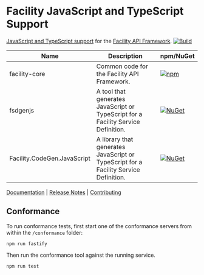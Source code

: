 # Facility JavaScript and TypeScript Support

[JavaScript and TypeScript support](https://facilityapi.github.io/generate/javascript) for the [Facility API Framework](https://facilityapi.github.io/).
[![Build](https://github.com/FacilityApi/FacilityJavaScript/workflows/Build/badge.svg)](https://github.com/FacilityApi/FacilityJavaScript/actions?query=workflow%3ABuild)

Name | Description | npm/NuGet
--- | --- | ---
facility-core | Common code for the Facility API Framework. | [![npm](https://img.shields.io/npm/v/facility-core.svg)](https://www.npmjs.com/package/facility-core)
fsdgenjs | A tool that generates JavaScript or TypeScript for a Facility Service Definition. | [![NuGet](https://img.shields.io/nuget/v/fsdgenjs.svg)](https://www.nuget.org/packages/fsdgenjs)
Facility.CodeGen.JavaScript | A library that generates JavaScript or TypeScript for a Facility Service Definition. | [![NuGet](https://img.shields.io/nuget/v/Facility.CodeGen.JavaScript.svg)](https://www.nuget.org/packages/Facility.CodeGen.JavaScript)

[Documentation](https://facilityapi.github.io/) | [Release Notes](https://github.com/FacilityApi/FacilityJavaScript/blob/master/ReleaseNotes.md) | [Contributing](https://github.com/FacilityApi/FacilityJavaScript/blob/master/CONTRIBUTING.md)

## Conformance

To run conformance tests, first start one of the conformance servers from within the `/conformance` folder:

```
npm run fastify
```

Then run the conformance tool against the running service.

```
npm run test
```
